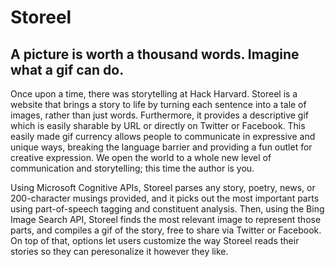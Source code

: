 # Storeel
## A picture is worth a thousand words. Imagine what a gif can do.
Once upon a time, there was storytelling at Hack Harvard. Storeel is a website that brings a story to life by turning each sentence into a tale of images, rather than just words. Furthermore, it provides a descriptive gif which is easily sharable by URL or directly on Twitter or Facebook. This easily made gif currency allows people to communicate in expressive and unique ways, breaking the language barrier and providing a fun outlet for creative expression. We open the world to a whole new level of communication and storytelling; this time the author is you. 

Using Microsoft Cognitive APIs, Storeel parses any story, poetry, news, or 200-character musings provided, and it picks out the most important parts using part-of-speech tagging and constituent analysis. Then, using the Bing Image Search API, Storeel finds the most relevant image to represent those parts, and compiles a gif of the story, free to share via Twitter or Facebook.
On top of that, options  let users customize the way Storeel reads their stories so they can peresonalize it however they like.

